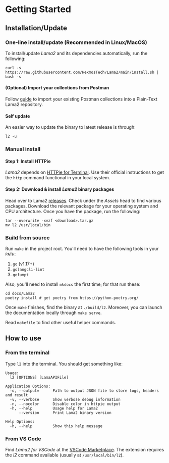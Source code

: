 # Getting Started

## Installation/Update

### One-line install/update (Recommended in Linux/MacOS)

To install/update *Lama2* and its dependencies automatically, run the following:

```
curl -s https://raw.githubusercontent.com/HexmosTech/Lama2/main/install.sh | bash -s
```


#### (Optional) Import your collections from Postman

Follow [guide](./postman.md)
 to import your existing Postman collections into a Plain-Text
 Lama2 repository.

#### Self update

An easier way to update the binary to latest release is through:

```
l2 -u
```
### Manual install

#### Step 1: Install HTTPie

*Lama2* depends on [HTTPie for Terminal](https://httpie.io/cli). Use
their official instructions to get the `http` command functional in
your local system. 

#### Step 2: Download & install *Lama2* binary packages

Head over to Lama2 [releases](https://github.com/HexmosTech/Lama2/releases). Check under
the *Assets* head to find various packages. Download the relevant package for your 
operating system and CPU architecture. Once you have the package, run the following:

```
tar --overwrite -xvzf <download>.tar.gz
mv l2 /usr/local/bin
```

### Build from source

Run `make` in the project root. You'll need to have the following tools in your `PATH`:

1. `go` (v1.17+)
1. `golangcli-lint`
1. `gofumpt`

Also, you'll need to install `mkdocs` the first time; for that run these:

```
cd docs/Lama2
poetry install # get poetry from https://python-poetry.org/
```

Once `make` finishes, find the binary at `./build/l2`. Moreover,
you can launch the documentation locally through `make serve`.

Read `makefile` to find other useful helper commands.

## How to use

### From the terminal

Type `l2` into the terminal. You should get something like:

```
Usage:
  l2 [OPTIONS] [LamaAPIFile]

Application Options:
  -o, --output=      Path to output JSON file to store logs, headers and result
  -v, --verbose      Show verbose debug information
  -n, --nocolor      Disable color in httpie output
  -h, --help         Usage help for Lama2
      --version      Print Lama2 binary version

Help Options:
  -h, --help         Show this help message
```

### From VS Code

Find *Lama2 for VSCode* at the [VSCode Marketplace](https://marketplace.visualstudio.com/items?itemName=hexmos.Lama2). The extension requires the *l2* command available (usually at `/usr/local/bin/l2`).